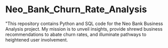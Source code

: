 # Neo_Bank_Churn_Rate_Analysis
"This repository contains Python and SQL code for the Neo Bank Business Analysis project. My mission is to unveil insights, provide shrewd business recommendations to abate churn rates, and illuminate pathways to heightened user involvement.


